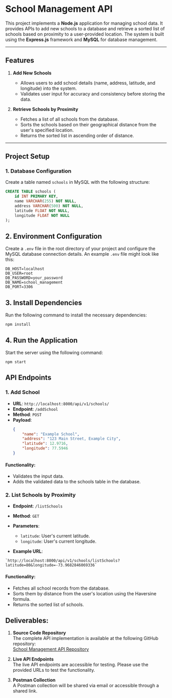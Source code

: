 # School Management API

This project implements a **Node.js** application for managing school data. It provides APIs to add new schools to a database and retrieve a sorted list of schools based on proximity to a user-provided location. The system is built using the **Express.js** framework and **MySQL** for database management.

---

## Features

1. **Add New Schools**  
   - Allows users to add school details (name, address, latitude, and longitude) into the system.
   - Validates user input for accuracy and consistency before storing the data.

2. **Retrieve Schools by Proximity**  
   - Fetches a list of all schools from the database.  
   - Sorts the schools based on their geographical distance from the user's specified location.  
   - Returns the sorted list in ascending order of distance.

---

## Project Setup

### 1. **Database Configuration**  
Create a table named `schools` in MySQL with the following structure:

```sql
CREATE TABLE schools (
    id INT PRIMARY KEY,
    name VARCHAR(255) NOT NULL,
    address VARCHAR(500) NOT NULL,
    latitude FLOAT NOT NULL,
    longitude FLOAT NOT NULL
);
```
## 2. Environment Configuration

Create a `.env` file in the root directory of your project and configure the MySQL database connection details. An example `.env` file might look like this:

```plaintext
DB_HOST=localhost
DB_USER=root
DB_PASSWORD=your_password
DB_NAME=school_management
DB_PORT=3306
```
## 3. Install Dependencies
Run the following command to install the necessary dependencies:
```plaintext
npm install
```

## 4. Run the Application
Start the server using the following command:
```plaintext
npm start
```

## API Endpoints

### 1. Add School
- **URL**: `http://localhost:8000/api/v1/schools/`
- **Endpoint**: `/addSchool`
- **Method**: `POST`
- **Payload**:
  ```json
  {
      "name": "Example School",
      "address": "123 Main Street, Example City",
      "latitude": 12.9716,
      "longitude": 77.5946
  }
  ```
#### Functionality:
- Validates the input data.
- Adds the validated data to the schools table in the database.

### 2. List Schools by Proximity

- **Endpoint**: `/listSchools`
- **Method**: `GET`

- **Parameters**:
  - `latitude`: User's current latitude.
  - `longitude`: User's current longitude.

- **Example URL**:
 ```plaintext
 `http://localhost:8000/api/v1/schools/listSchools?latitude=80&longitude=-73.9682846069336`
```

#### Functionality:
  - Fetches all school records from the database.
  - Sorts them by distance from the user's location using the Haversine formula.
  - Returns the sorted list of schools.

## Deliverables:

1. **Source Code Repository**  
   The complete API implementation is available at the following GitHub repository:  
   [School Management API Repository](https://github.com/Sharanumesta/school-management-api-nodejs-mysql)

2. **Live API Endpoints**  
   The live API endpoints are accessible for testing. Please use the provided URLs to test the functionality.

3. **Postman Collection**  
   A Postman collection will be shared via email or accessible through a shared link.
